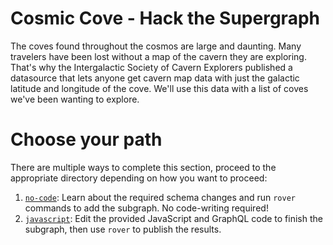 # Cosmic Cove - Hack the Supergraph

The coves found throughout the cosmos are large and daunting. Many travelers have been lost without a map of the cavern they are exploring. That's why the Intergalactic Society of Cavern Explorers published a datasource that lets anyone get cavern map data with just the galactic latitude and longitude of the cove. We'll use this data with a list of coves we've been wanting to explore.

# Choose your path

There are multiple ways to complete this section, proceed to the appropriate directory depending on how you want to proceed:

1. [`no-code`](./no-code/README.md): Learn about the required schema changes and run `rover` commands to add the subgraph. No code-writing required!
2. [`javascript`](./javascript/README.md): Edit the provided JavaScript and GraphQL code to finish the subgraph, then use `rover` to publish the results.
